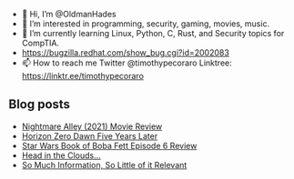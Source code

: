 - 👋 Hi, I’m @OldmanHades
- 👀 I’m interested in programming, security, gaming, movies, music.
- 🌱 I’m currently learning Linux, Python, C, Rust, and Security topics for CompTIA.
- https://bugzilla.redhat.com/show_bug.cgi?id=2002083
- 📫 How to reach me Twitter @timothypecoraro
Linktree: https://linktr.ee/timothypecoraro

## Blog posts
<!-- BLOG-POST-LIST:START -->
- [Nightmare Alley &lpar;2021&rpar; Movie Review](https://medium.com/@timothypecoraro/nightmare-alley-2021-movie-review-319710f8a01d?source=rss-5097f5c9b801------2)
- [Horizon Zero Dawn Five Years Later](https://medium.com/@timothypecoraro/horizon-zero-dawn-five-years-later-bb772a4d76b5?source=rss-5097f5c9b801------2)
- [Star Wars Book of Boba Fett Episode 6 Review](https://medium.com/@timothypecoraro/star-wars-book-of-boba-fett-episode-6-review-7f036d68d6fb?source=rss-5097f5c9b801------2)
- [Head in the Clouds…](https://medium.com/@timothypecoraro/head-in-the-clouds-371288340c85?source=rss-5097f5c9b801------2)
- [So Much Information, So Little of it Relevant](https://medium.com/@timothypecoraro/so-much-information-so-little-of-it-relevant-21bfca62cb64?source=rss-5097f5c9b801------2)
<!-- BLOG-POST-LIST:END -->
